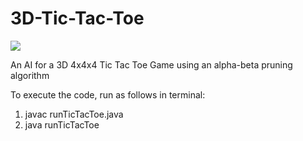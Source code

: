 # 3D-Tic-Tac-Toe

![](https://img.shields.io/badge/Java-8-green.svg?style=flat)

An AI for a 3D 4x4x4 Tic Tac Toe Game using an alpha-beta pruning algorithm 

To execute the code, run as follows in terminal: 
1. javac runTicTacToe.java 
2. java runTicTacToe
